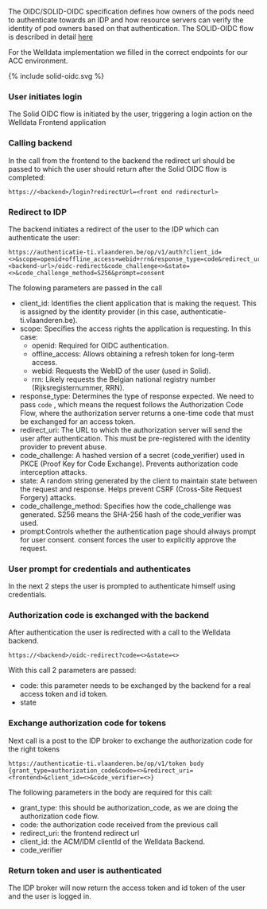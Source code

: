 The OIDC/SOLID-OIDC specification defines how owners of the pods need to authenticate towards an IDP and how resource servers can verify the identity of pod owners based on that authentication.
The SOLID-OIDC flow is described in detail [here](https://solidproject.org/TR/oidc-primer#solid-oidc-flow)

For the Welldata implementation we filled in the correct endpoints for our ACC environment.

{% include solid-oidc.svg %}

### User initiates login

The Solid OIDC flow is initiated by the user, triggering a login action on the Welldata Frontend application

### Calling backend

In the call from the frontend to the backend the redirect url should be passed to which the user should return after the Solid OIDC flow is completed:

``` 
https://<backend>/login?redirectUrl=<front end redirecturl>
```

### Redirect to IDP

The backend initiates a redirect of the user to the IDP which can authenticate the user:

```
https://authenticatie-ti.vlaanderen.be/op/v1/auth?client_id=<>&scope=openid+offline_access+webid+rrn&response_type=code&redirect_uri=<backend-url>/oidc-redirect&code_challenge<>&state=<>&code_challenge_method=S256&prompt=consent
```

The folowing parameters are passed in the call

- client_id: Identifies the client application that is making the request. This is assigned by the identity provider (in this case, authenticatie-ti.vlaanderen.be).
- scope: Specifies the access rights the application is requesting. In this case:
    - openid: Required for OIDC authentication.
    - offline_access: Allows obtaining a refresh token for long-term access.
    - webid: Requests the WebID of the user (used in Solid).
    - rrn: Likely requests the Belgian national registry number (Rijksregisternummer, RRN).
- response_type: Determines the type of response expected. We need to pass `code` , which means the request follows the Authorization Code Flow, where the authorization server returns a one-time code that must be exchanged for an access token.
- redirect_uri: The URL to which the authorization server will send the user after authentication. This must be pre-registered with the identity provider to prevent abuse.
- code_challenge: A hashed version of a secret (code_verifier) used in PKCE (Proof Key for Code Exchange). Prevents authorization code interception attacks.
- state: A random string generated by the client to maintain state between the request and response. Helps prevent CSRF (Cross-Site Request Forgery) attacks.
- code_challenge_method: Specifies how the code_challenge was generated. S256 means the SHA-256 hash of the code_verifier was used.
- prompt:Controls whether the authentication page should always prompt for user consent.
consent forces the user to explicitly approve the request.


### User prompt for credentials and authenticates

In the next 2 steps the user is prompted to authenticate himself using credentials.

### Authorization code is exchanged with the backend

After authentication the user is redirected with a call to the Welldata backend. 
```
https://<backend>/oidc-redirect?code=<>&state=<>
```

With this call 2 parameters are passed:
- code: this parameter needs to be exchanged by the backend for a real access token and id token.
- state

### Exchange authorization code for tokens

Next call is a post to the IDP broker to exchange the authorization code for the right tokens

```
https://authenticatie-ti.vlaanderen.be/op/v1/token body {grant_type=authorization_code&code=<>&redirect_uri=<frontend>&client_id=<>&code_verifier=<>}
```

The following parameters in the body are required for this call:
- grant_type: this should be authorization_code, as we are doing the authorization code flow.
- code: the authorization code received from the previous call
- redirect_uri: the frontend redirect url
- client_id: the ACM/IDM clientId of the Welldata Backend.
- code_verifier


### Return token and user is authenticated

The IDP broker will now return the access token and id token of the user and the user is logged in.


